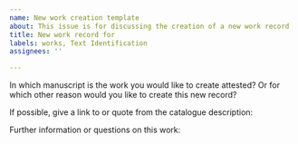 ```yaml
---
name: New work creation template
about: This issue is for discussing the creation of a new work record
title: New work record for
labels: works, Text Identification
assignees: ''

---
```


In which manuscript is the work you would like to create attested? 
Or for which other reason would you like to create this new record?

If possible, give a link to or quote from the catalogue description:

Further information or questions on this work:



